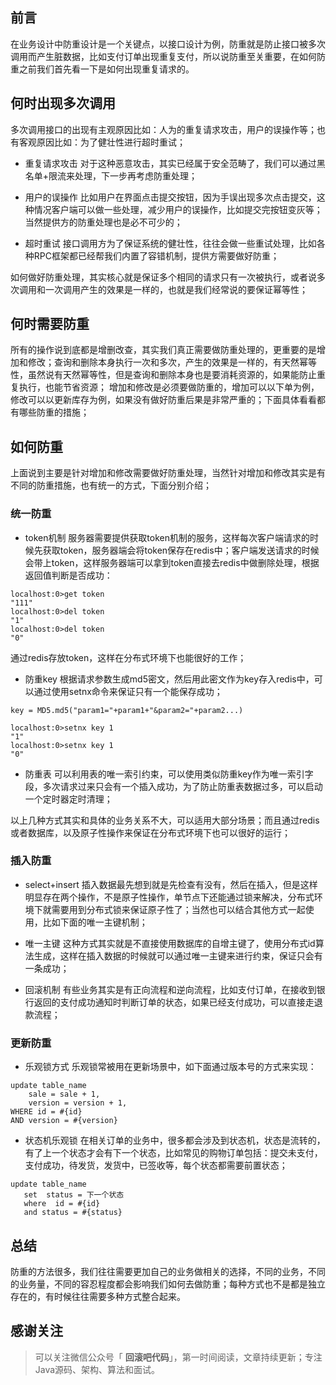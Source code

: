 ﻿## 前言
在业务设计中防重设计是一个关键点，以接口设计为例，防重就是防止接口被多次调用而产生脏数据，比如支付订单出现重复支付，所以说防重至关重要，在如何防重之前我们首先看一下是如何出现重复请求的。

## 何时出现多次调用
多次调用接口的出现有主观原因比如：人为的重复请求攻击，用户的误操作等；也有客观原因比如：为了健壮性进行超时重试；

* 重复请求攻击
对于这种恶意攻击，其实已经属于安全范畴了，我们可以通过黑名单+限流来处理，下一步再考虑防重处理；

* 用户的误操作
比如用户在界面点击提交按钮，因为手误出现多次点击提交，这种情况客户端可以做一些处理，减少用户的误操作，比如提交完按钮变灰等；当然提供方的防重处理也是必不可少的；

* 超时重试
接口调用方为了保证系统的健壮性，往往会做一些重试处理，比如各种RPC框架都已经帮我们内置了容错机制，提供方需要做好防重；

如何做好防重处理，其实核心就是保证多个相同的请求只有一次被执行，或者说多次调用和一次调用产生的效果是一样的，也就是我们经常说的要保证幂等性；

## 何时需要防重
所有的操作说到底都是增删改查，其实我们真正需要做防重处理的，更重要的是增加和修改；查询和删除本身执行一次和多次，产生的效果是一样的，有天然幂等性，虽然说有天然幂等性，但是查询和删除本身也是要消耗资源的，如果能防止重复执行，也能节省资源；
增加和修改是必须要做防重的，增加可以以下单为例，修改可以以更新库存为例，如果没有做好防重后果是非常严重的；下面具体看看都有哪些防重的措施；

## 如何防重
上面说到主要是针对增加和修改需要做好防重处理，当然针对增加和修改其实是有不同的防重措施，也有统一的方式，下面分别介绍；

### 统一防重

* token机制
服务器需要提供获取token机制的服务，这样每次客户端请求的时候先获取token，服务器端会将token保存在redis中；客户端发送请求的时候会带上token，这样服务器端可以拿到token直接去redis中做删除处理，根据返回值判断是否成功：
```
localhost:0>get token
"111"
localhost:0>del token
"1"
localhost:0>del token
"0"
```
通过redis存放token，这样在分布式环境下也能很好的工作；

* 防重key
根据请求参数生成md5密文，然后用此密文作为key存入redis中，可以通过使用setnx命令来保证只有一个能保存成功；
```
key = MD5.md5("param1="+param1+"&param2="+param2...)

localhost:0>setnx key 1
"1"
localhost:0>setnx key 1
"0"
```

* 防重表
可以利用表的唯一索引约束，可以使用类似防重key作为唯一索引字段，多次请求过来只会有一个插入成功，为了防止防重表数据过多，可以启动一个定时器定时清理；

以上几种方式其实和具体的业务关系不大，可以适用大部分场景；而且通过redis或者数据库，以及原子性操作来保证在分布式环境下也可以很好的运行；

### 插入防重

* select+insert
插入数据最先想到就是先检查有没有，然后在插入，但是这样明显存在两个操作，不是原子性操作，单节点下还能通过锁来解决，分布式环境下就需要用到分布式锁来保证原子性了；当然也可以结合其他方式一起使用，比如下面的唯一主键机制；

* 唯一主键
这种方式其实就是不直接使用数据库的自增主键了，使用分布式id算法生成，这样在插入数据的时候就可以通过唯一主键来进行约束，保证只会有一条成功；

* 回滚机制
有些业务其实是有正向流程和逆向流程，比如支付订单，在接收到银行返回的支付成功通知时判断订单的状态，如果已经支付成功，可以直接走退款流程；

### 更新防重

* 乐观锁方式
乐观锁常被用在更新场景中，如下面通过版本号的方式来实现：
```
update table_name
    sale = sale + 1,
    version = version + 1,
WHERE id = #{id}
AND version = #{version}
```

* 状态机乐观锁
在相关订单的业务中，很多都会涉及到状态机，状态是流转的，有了上一个状态才会有下一个状态，比如常见的购物订单包括：提交未支付，支付成功，待发货，发货中，已签收等，每个状态都需要前置状态；
```
update table_name
   set  status = 下一个状态
   where  id = #{id} 
   and status = #{status} 
```

## 总结
防重的方法很多，我们往往需要更加自己的业务做相关的选择，不同的业务，不同的业务量，不同的容忍程度都会影响我们如何去做防重；每种方式也不是都是独立存在的，有时候往往需要多种方式整合起来。

## 感谢关注
> 可以关注微信公众号「 **回滚吧代码**」，第一时间阅读，文章持续更新；专注Java源码、架构、算法和面试。

